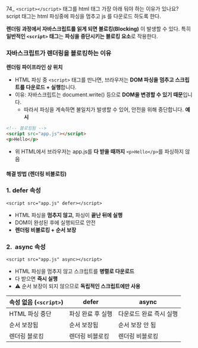 74_ `<script></script>` 태그를 html 태그 가장 아래 둬야 하는 이유가 있나요? 
script 태그는 html 파싱중에 파싱을 멈추고 js 를 다운로드 하도록 한다. 

**렌더링 과정에서 자바스크립트를 읽게 되면 블로킹(Blocking)** 이 발생할 수 있다. 특히 **일반적인 `<script>` 태그**는 **파싱을 중단시키는 블로킹 요소**로 작용한다.
### **자바스크립트가 렌더링을 블로킹하는 이유**
 **렌더링 파이프라인 상 위치**
- HTML 파싱 중 `<script>` 태그를 만나면, 브라우저는 **DOM 파싱을 멈추고 스크립트를 다운로드 + 실행**합니다.
- 이유: 자바스크립트는 document.write() 등으로 **DOM을 변경할 수 있기 때문**입니다.
    - 따라서 파싱을 계속하면 불일치가 발생할 수 있어, 안전을 위해 중단합니다.
 **예시**
```html
<!-- 블로킹됨 -->
<script src="app.js"></script>
<p>Hello</p>
```
- 위 HTML에서 브라우저는 app.js를 **다 받을 때까지** `<p>Hello</p>`를 파싱하지 않음
#### **해결 방법 (렌더링 비블로킹)**
### **1.** **defer 속성**
```
<script src="app.js" defer></script>
```
- HTML 파싱을 **멈추지 않고**, 파싱이 **끝난 뒤에 실행**
- DOM이 완성된 후에 실행되므로 안전
- **렌더링 비블로킹 + 순서 보장**
### **2.**  **async 속성**
```
<script src="app.js" async></script>
```
- HTML 파싱을 멈추지 않고 스크립트를 **병렬로 다운로드**
- 다 받으면 **즉시 실행**
- ⚠️ 순서 보장이 되지 않으므로 **독립적인 스크립트에만 사용**

| **속성 없음 (**`<script>`**)** | defer      | async         |
| -------------------------- | ---------- | ------------- |
| HTML 파싱 중단                 | 파싱 완료 후 실행 | 다운로드 완료 즉시 실행 |
| 순서 보장됨                     | 순서 보장됨     | 순서 보장 안 됨     |
| 렌더링 블로킹                    | 렌더링 비블로킹   | 렌더링 비블로킹      |
